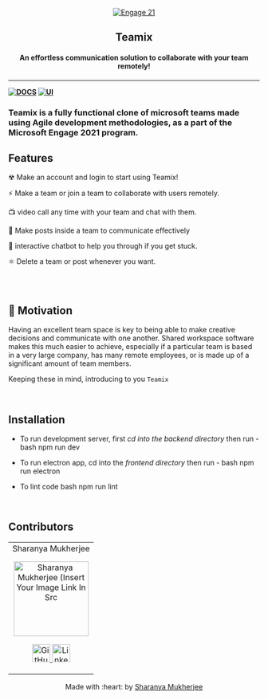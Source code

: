 <p align="center">
<a href="https://microsoft.acehacker.com/engage2021/">
	<img src="https://github.com/sharanya02/engage21/blob/main/media/miceng.png?raw=true" alt="Engage 21"/>
</a>
	<h2 align="center"> Teamix </h2>
	<h4 align="center"> An effortless communication solution to collaborate with your team remotely!<h4>
	
</p>

---

[![DOCS](https://img.shields.io/badge/Documentation-see%20docs-green?style=flat-square&logo=appveyor)](INSERT_LINK_FOR_DOCS_HERE) 
  [![UI ](https://img.shields.io/badge/User%20Interface-Link%20to%20UI-orange?style=flat-square&logo=appveyor)](https://www.figma.com/file/3SkFMId0IXsJMobMnReSO4/Engage?node-id=0%3A1)

### Teamix is a fully functional clone of microsoft teams made using Agile development methodologies, as a part of the Microsoft Engage 2021 program.
## Features
	
☢ Make an account and login to start using Teamix!

⚡ Make a team or join a team to collaborate with users remotely.
	
📺 video call any time with your team and chat with them.

🌿 Make posts inside a team to communicate effectively

🧬 interactive chatbot to help you through if you get stuck.

⚛ Delete a team or post whenever you want.

<br> </br>
## 🌻 Motivation

Having an excellent team space is key to being able to make creative decisions and communicate with one another. Shared workspace software makes this much easier to achieve, especially if a particular team is based in a very large company, has many remote employees, or is made up of a significant amount of team members.

Keeping these in mind, introducing to you `Teamix`


<br/>

## Installation
- To run development server, first *cd into the backend directory* then run -
bash
npm run dev

- To run electron app, cd into the *frontend directory* then run -
bash
npm run electron

- To lint code
bash
npm run lint

<br/>


## Contributors

<table>
	<tr align="center">
		<td>
		Sharanya Mukherjee
		<p align="center">
			<img src = "https://avatars.githubusercontent.com/u/59661067?s=400&u=380275c84d3c07dce16d669b01755d7f020d133a&v=4" width="150" height="150" alt="Sharanya Mukherjee (Insert Your Image Link In Src">
		</p>
			<p align="center">
				<a href = "https://github.com/sharanya02">
					<img src = "http://www.iconninja.com/files/241/825/211/round-collaboration-social-github-code-circle-network-icon.svg" width="36" height = "36" alt="GitHub"/>
				</a>
				<a href = "https://www.linkedin.com/in/sharanya02/">
					<img src = "http://www.iconninja.com/files/863/607/751/network-linkedin-social-connection-circular-circle-media-icon.svg" width="36" height="36" alt="LinkedIn"/>
				</a>
			</p>
		</td>
	</tr>
</table>

<p align="center">
	Made with :heart: by <a href="https://github.com/sharanya02">Sharanya Mukherjee</a>
</p>
